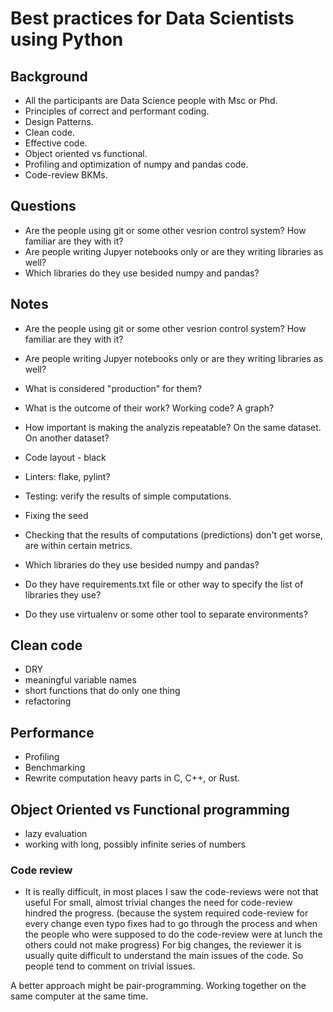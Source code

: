 # Best practices for Data Scientists using Python

## Background

* All the participants are Data Science people with Msc or Phd.
* Principles of correct and performant coding.
* Design Patterns.
* Clean code.
* Effective code.
* Object oriented vs functional.
* Profiling and optimization of numpy and pandas code.
* Code-review BKMs.


## Questions

* Are the people using git or some other vesrion control system? How familiar are they with it?
* Are people writing Jupyer notebooks only or are they writing libraries as well?
* Which libraries do they use besided numpy and pandas?

## Notes


* Are the people using git or some other vesrion control system? How familiar are they with it?
* Are people writing Jupyer notebooks only or are they writing libraries as well?
* What is considered "production" for them?
* What is the outcome of their work? Working code? A graph?
* How important is making the analyzis repeatable? On the same dataset. On another dataset?

* Code layout - black
* Linters: flake, pylint?
* Testing: verify the results of simple computations.
* Fixing the seed
* Checking that the results of computations (predictions) don't get worse, are within certain metrics.

* Which libraries do they use besided numpy and pandas?
* Do they have requirements.txt file or other way to specify the list of libraries they use?
* Do they use virtualenv or some other tool to separate environments?

## Clean code

* DRY
* meaningful variable names
* short functions that do only one thing
* refactoring


## Performance

* Profiling
* Benchmarking
* Rewrite computation heavy parts in C, C++, or Rust.



## Object Oriented vs Functional programming

* lazy evaluation
* working with long, possibly infinite series of numbers


### Code review

* It is really difficult, in most places I saw the code-reviews were not that useful
For small, almost trivial changes the need for code-review hindred the progress. (because the system required code-review for every change even typo fixes had to go through the process and when the people who were supposed to do the code-review were at lunch the others could not make progress)
For big changes, the reviewer it is usually quite difficult to understand the main issues of the code. So people tend to comment on trivial issues.

A better approach might be pair-programming. Working together on the same computer at the same time.



